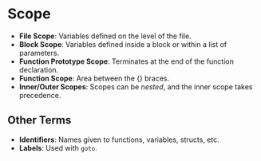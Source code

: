 # Scope

- **File Scope**: Variables defined on the level of the file.
- **Block Scope**: Variables defined inside a block or within a list of parameters.
- **Function Prototype Scope**: Terminates at the end of the function declaration.
- **Function Scope**: Area between the {} braces.
- **Inner/Outer Scopes**: Scopes can be *nested*, and the inner scope takes precedence.

## Other Terms

- **Identifiers**: Names given to functions, variables, structs, etc.
- **Labels**: Used with `goto`.
